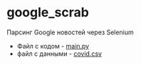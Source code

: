 # google_scrab
Парсинг Google новостей через Selenium

- Файл с кодом - [main.py](./main.py)
- файл с данными - [covid.csv](./covid.csv)
